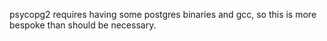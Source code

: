 psycopg2 requires having some postgres binaries and gcc, so this is more bespoke than should be necessary.
